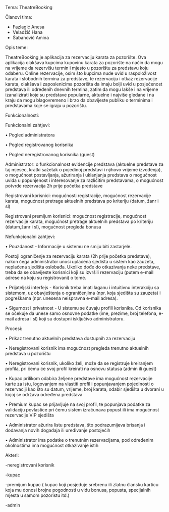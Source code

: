 Tema: TheatreBooking

Članovi tima: 
-	Fazlagić Anesa
-	Veladžić Hana
-	Šabanović Amina

Opis teme:	

TheatreBooking je aplikacija za rezervaciju karata za pozorište. Ova aplikacija olakšava kupcima kupovinu karata za pozorište na način da mogu na vrijeme da rezervišu termin i mjesto u pozorištu za predstavu koju odaberu. Online rezervacije, osim što kupcima nude uvid u raspoloživost karata i slobodnih termina za predstave, te rezervaciju i otkaz rezervacije karata, olakšava i zaposlenicima pozorišta da imaju bolji uvid u posjećenost predstava ili određenih dnevnih termina, zatim da mogu lakše i na vrijeme izanalizirati koje su predstave popularne, aktuelne i najviše gledane i na kraju da  mogu blagovremeno i brzo da obavijeste publiku o terminima i predstavama koje se igraju u pozorištu. 

Funkcionalnosti:

 Funkcionalni zahtjevi:
 
 • Pogled administratora 
 
• Pogled registrovanog korisnika 
 
 • Pogled neregistrovanog korisnika (guest)

Administrator: o funkcionalnost evidencije predstava (aktuelne predstave za taj mjesec, kratki sažetak o pojedinoj predstavi i njihovo vrijeme izvođenja), o mogućnost postavljanja, ažuriranja i uklanjanja predstava o mogućnost uvida u popunjenost i interesovanje za različitim predstavama, o mogućnost potvrde rezervacija 2h prije početka predstave

 Registrovani korisnici:  mogućnosti registracije, mogućnost rezervacije karata, mogućnost pretrage aktuelnih predstava po kriteriju (datum, žanr i sl) 
 
Registrovani premijum korisnici: mogućnost registracije, mogućnost rezervacije karata, mogućnost pretrage aktuelnih predstava po kriteriju (datum,žanr i sl), mogućnost pregleda bonusa 


Nefunkcionalni zahtjevi:

 • Pouzdanost - Informacije u sistemu ne smiju biti zastarjele. 
 
Postoji ograničenje za rezervaciju karata (2h prije početka predstave), nakon čega administrator unosi uplaćena sjedišta u sistem kao zauzeta, neplaćena sjedišta oslobađa. Ukoliko dođe do otkazivanja neke predstave, treba da se obavijeste korisnici koji su izvršili rezervaciju (putem e-mail adrese na koju su registrovani) o tome. 

• Prijateljski interfejs - Korisnik treba imati laganu i intuitivnu interakciju sa sistemom, uz obavještenja o ograničenjima (npr. koja sjedišta su zauzeta) i pogreškama (npr. unesena neispravna e-mail adresa). 

• Sigurnost i privatnost - U sistemu se čuvaju profili korisnika. Od korisnika se očekuje da unese samo osnovne podatke (ime, prezime, broj telefona, e-mail adresa i sl) koji su dostupni isključivo administratoru.


Procesi:

•	Prikaz trenutno aktuelnih predstava dostupnih za rezervaciju

•	Neregistrovani korisnik ima mogućnost pregleda trenutno aktuelnih predstava u pozorištu

•	Neregistrovani korisnik, ukoliko želi, može da se registruje kreiranjem profila, pri čemu će svoj profil kreirati na osnovu statusa (admin ili guest)

•	Kupac prilikom odabira željene predstave ima mogućnost rezervacije karte za istu, logovanjem na vlastiti profil i popunjavanjem pojedinosti o rezervaciji kao što su datum, vrijeme, broj karata, odabir sjedišta u dvorani u kojoj se održava određena predstava

•	Premium kupac se prijavljuje na svoj profil, te popunjava podatke za validaciju povlastice pri čemu sistem izračunava popust ili ima mogućnost rezervacije VIP sjedišta

•	Administrator ažurira listu predstava, što podrazumijeva brisanja i dodavanja novih događaja ili uređivanje postojećih

•	Administrator ima podatke o trenutnim rezervacijama, pod određenim okolnostima ima mogućnost otkazivanje istih

Akteri:

-neregistrovani korisnik

-kupac

-premijum kupac ( kupac koji posjeduje srebrenu ili zlatnu člansku karticu koja mu donosi brojne pogodnosti u vidu bonusa, popusta, specijalnih mjesta u samom pozoristu itd.)

-admin

 
